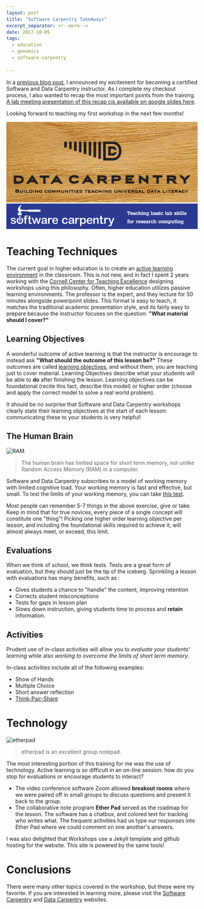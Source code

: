 ```yaml
---
layout: post
title: "Software Carpentry TakeAways"
excerpt_separator: <!--more-->
date: 2017-10-05
tags:
  - education
  - genomics
  - software-carpentry

---
```

In a [previous blog post](/2017/09/25/Software_Data_Carpentry/), I announced my excitement for becoming a certified Software and Data Carpentry instructor.  As I complete my checkout process, I also wanted to recap the most important points from the training.  [A lab meeting presentation of this recap cis available on google slides here](https://docs.google.com/presentation/d/e/2PACX-1vQDtbUsYpFS5-I_66uKSixgSKQSSWrQSlmkZ9HdMMiKY8U449nyFwDkzQ14WAEDYf4xiFaZRV70xX9A/pub?start=false&loop=false&delayms=3000).  

Looking forward to teaching my first workshop in the next few months!

![Data Carpentry](/assets/img/carpentry/d_carp.png) ![Software Carpentry](/assets/img/carpentry/s_carp.png)


 <!--more-->
 

# Teaching Techniques

The current goal in higher education is to create an [active learning environment](https://teachingcommons.stanford.edu/resources/learning-resources/promoting-active-learning) in the classroom.  This is not new, and in fact I spent 2 years working with the [Cornell Center for Teaching Excellence](https://www.cte.cornell.edu/) designing workshops using this philosophy.  Often, higher education utilizes passive learning environments.  The professor is the expert, and they lecture for 50 minutes alongside powerpoint slides.  This format is easy to teach, it matches the traditional academic presentation style, and its fairly easy to prepare because the instructor focuses on the question: **"What material should I cover?"**  

## Learning Objectives
A wonderful outcome of active learning is that the instructor is encourage to instead ask **"What should the outcome of this lesson be?"**  These outcomes are called [learning objectives](https://www.cmu.edu/teaching/designteach/design/learningobjectives.html), and without them, you are teaching just to cover material.  Learning Objectives describe what your students will be able to **do** after finishing the lesson.  Learning objectives can be foundational (recite this fact, describe this model) or higher order (choose and apply the correct model to solve a real world problem).

It should be no surprise that Software and Data Carpentry workshops clearly state their learning objectives at the start of each lesson: communicating these to your students is very helpful!   

## The Human Brain
![RAM](https://upload.wikimedia.org/wikipedia/commons/c/ca/Memory_module_DDRAM_20-03-2006.jpg)
> The human brain has limited space for short term memory, not unlike Random Access Memory (RAM) in a computer.

Software and Data Carpentry subscribes to a model of working memory with limited cognitive load.  Your working memory is fast and effective, but small.  To test the limits of your working memory, you can take [this test](https://cat.xula.edu/thinker/memory/working/serial).
   
   Most people can remember 5-7 things in the above exercise, give or take.  Keep in mind that for true novices, every piece of a single concept will constitute one "thing"!  Picking one higher order learning objective per lesson, and including the foundational skills required to achieve it, will almost always meet, or exceed, this limit.
   
## Evaluations
When we think of school, we think tests.  Tests are a great form of evaluation, but they should just be the tip of the iceberg.  Sprinkling a lesson with evaluations has many benefits, such as :

* Gives students a chance to "handle" the content, improving retention
* Corrects student misconceptions
* Tests for gaps in lesson plan
* Slows down instruction, giving students time to process and **retain** information.

## Activities

Prudent use of in-class activities will allow you to *evaluate your students' learning* while also *working to overcome the limits of short term memory*.  

In-class activities include all of the following examples:  
 
* Show of Hands
* Multiple Choice
* Short answer reflection
* [Think-Pair-Share](http://www.readingrockets.org/strategies/think-pair-share)
 
# Technology

![etherpad](http://etherpad.org/img/screenshot.png)
>etherpad is an excellent group notepad.

The most interesting portion of this training for me was the use of technology.  Active learning is so difficult in an on-line session: how do you stop for evaluations or encourage students to interact?

* The video conference software Zoom allowed **breakout rooms** where we were paired off in small groups to discuss questions and present it back to the group.
* The collaborative note program **Ether Pad** served as the roadmap for the lesson.  The software has a chatbox, and colored text for tracking who writes what.  The frequent activities had us type our responses into Ether Pad where we could comment on one another's answers.

I was also delighted that Workshops use a Jekyll template and github hosting for the website.  This site is powered by the same tools!

# Conclusions

There were many other topics covered in the workshop, but these were my favorite.  If you are interested in learning more, please visit the [Software Carpentry](https://software-carpentry.org/) and [Data Carpentry](http://www.datacarpentry.org/) websites.  